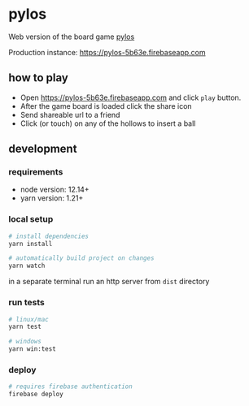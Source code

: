 # pylos

Web version of the board game [pylos](https://cdn.1j1ju.com/medias/cd/27/c5-pylos-rulebook.pdf)

Production instance: https://pylos-5b63e.firebaseapp.com

## how to play
* Open https://pylos-5b63e.firebaseapp.com and click `play` button.
* After the game board is loaded click the share icon
* Send shareable url to a friend
* Click (or touch) on any of the hollows to insert a ball

## development

### requirements
* node version: 12.14+
* yarn version: 1.21+

### local setup

```sh
# install dependencies
yarn install

# automatically build project on changes
yarn watch
```

in a separate terminal run an http server from `dist` directory

### run tests

```sh
# linux/mac
yarn test

# windows
yarn win:test
```

### deploy

```sh
# requires firebase authentication
firebase deploy
```

